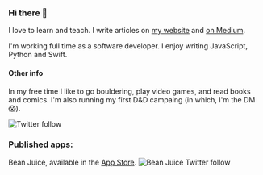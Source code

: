 ### Hi there 👋
I love to learn and teach. I write articles on [my website](https://www.iiroalhonen.com/blog) and [on Medium](https://medium.com/@iiroalhonen).

I'm working full time as a software developer. I enjoy writing JavaScript, Python and Swift.

#### Other info
In my free time I like to go bouldering, play video games, and read books and comics.
I'm also running my first D&D campaing (in which, I'm the DM 😱).

![Twitter follow](https://img.shields.io/twitter/follow/iiroalhonen?style=social)

### Published apps:
<!-- ![Bean juice icon](https://is5-ssl.mzstatic.com/image/thumb/Purple124/v4/7e/8f/65/7e8f652e-7f49-cd26-bf0a-b92bf5807789/AppIcon-1x_U007emarketing-0-2-85-220.png/246x0w.png "Bean Juice") -->
Bean Juice, available in the [App Store](https://apps.apple.com/us/app/bean-juice/id1502380351). ![Bean Juice Twitter follow](https://img.shields.io/twitter/follow/BeanJuiceApp?style=social)
<!--
**Iikeli/Iikeli** is a ✨ _special_ ✨ repository because its `README.md` (this file) appears on your GitHub profile.

Here are some ideas to get you started:

- 🔭 I’m currently working on ...
- 🌱 I’m currently learning ...
- 👯 I’m looking to collaborate on ...
- 🤔 I’m looking for help with ...
- 💬 Ask me about ...
- 📫 How to reach me: ...
- 😄 Pronouns: ...
- ⚡ Fun fact: ...
-->
